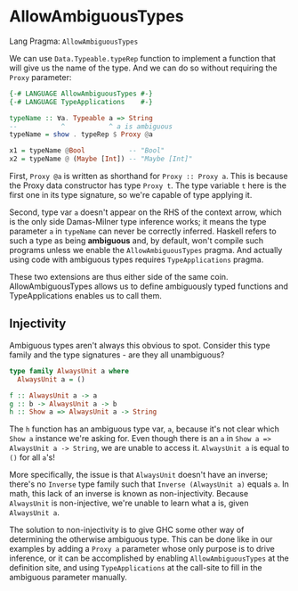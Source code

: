 # AllowAmbiguousTypes

Lang Pragma: `AllowAmbiguousTypes`

We can use `Data.Typeable.typeRep` function to implement a function that will give us the name of the type. And we can do so without requiring the `Proxy` parameter:

```hs
{-# LANGUAGE AllowAmbiguousTypes #-}
{-# LANGUAGE TypeApplications    #-}

typeName :: ∀a. Typeable a => String
--           ^           ^ a is ambiguous
typeName = show . typeRep $ Proxy @a

x1 = typeName @Bool           -- "Bool"
x2 = typeName @ (Maybe [Int]) -- "Maybe [Int]"
```

First, `Proxy @a` is written as shorthand for `Proxy :: Proxy a`. This is because the Proxy data constructor has type `Proxy t`. The type variable `t` here is the first one in its type signature, so we're capable of type applying it.

Second, type var `a` doesn't appear on the RHS of the context arrow, which is the only side Damas-Milner type inference works; it means the type parameter `a` in `typeName` can never be correctly inferred. Haskell refers to such a type as being **ambiguous** and, by default, won't compile such programs unless we enable the `AllowAmbiguousTypes` pragma. And actually using code with ambiguous types requires `TypeApplications` pragma.

These two extensions are thus either side of the same coin. AllowAmbiguousTypes allows us to define ambiguously typed functions and TypeApplications enables us to call them.

## Injectivity

Ambiguous types aren't always this obvious to spot. Consider this type family  and the type signatures - are they all unambiguous?

```hs
type family AlwaysUnit a where
  AlwaysUnit a = ()

f :: AlwaysUnit a -> a
g :: b -> AlwaysUnit a -> b
h :: Show a => AlwaysUnit a -> String
```

The `h` function has an ambiguous type var, `a`, because it's not clear which `Show a` instance we're asking for. Even though there is an `a` in `Show a => AlwaysUnit a -> String`, we are unable to access it. `AlwaysUnit a` is equal to `()` for all `a`'s!

More specifically, the issue is that `AlwaysUnit` doesn't have an inverse; there's no `Inverse` type family such that `Inverse (AlwaysUnit a)` equals `a`. In math, this lack of an inverse is known as non-injectivity. Because `AlwaysUnit` is non-injective, we're unable to learn what a is, given `AlwaysUnit a`.

The solution to non-injectivity is to give GHC some other way of determining the otherwise ambiguous type. This can be done like in our examples by adding a `Proxy a` parameter whose only purpose is to drive inference, or it can be accomplished by enabling `AllowAmbiguousTypes` at the definition site, and using `TypeApplications` at the call-site to fill in the ambiguous parameter
manually.
